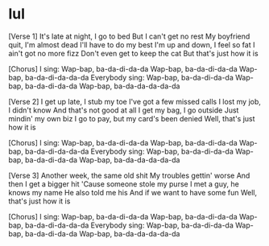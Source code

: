 # <link>lul</link>
[Verse 1]
It's late at night, I go to bed
But I can't get no rest
My boyfriend quit, I'm almost dead
I'll have to do my best
I'm up and down, I feel so fat
I ain't got no more fizz
Don't even get to keep the cat
But that's just how it is

[Chorus]
I sing:
Wap-bap, ba-da-di-da-da
Wap-bap, ba-da-di-da-da
Wap-bap, ba-da-di-da-da-da
Everybody sing:
Wap-bap, ba-da-di-da-da
Wap-bap, ba-da-di-da-da
Wap-bap, ba-da-da-da-da-da

[Verse 2]
I get up late, I stub my toe
I've got a few missed calls
I lost my job, I didn't know
And that's not good at all
I get my bag, I go outside
Just mindin' my own biz
I go to pay, but my card's been denied
Well, that's just how it is

[Chorus]
I sing:
Wap-bap, ba-da-di-da-da
Wap-bap, ba-da-di-da-da
Wap-bap, ba-da-di-da-da-da
Everybody sing:
Wap-bap, ba-da-di-da-da
Wap-bap, ba-da-di-da-da
Wap-bap, ba-da-da-da-da-da

[Verse 3]
Another week, the same old shit
My troubles gettin' worse
And then I get a bigger hit
'Cause someone stole my purse
I met a guy, he knows my name
He also told me his
And if we want to have some fun
Well, that's just how it is

[Chorus]
I sing:
Wap-bap, ba-da-di-da-da
Wap-bap, ba-da-di-da-da
Wap-bap, ba-da-di-da-da-da
Everybody sing:
Wap-bap, ba-da-di-da-da
Wap-bap, ba-da-di-da-da
Wap-bap, ba-da-da-da-da-da
